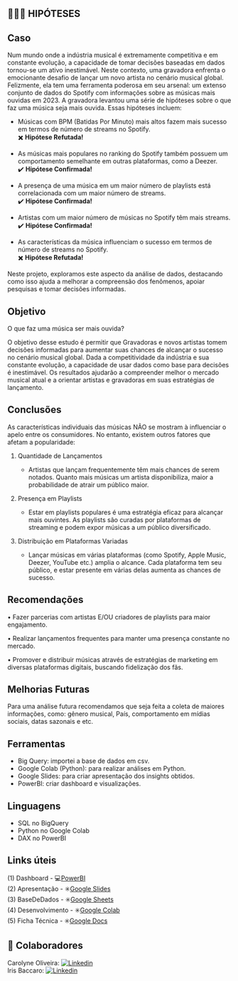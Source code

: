 ## 🎼🎵🎶 HIPÓTESES ##


## Caso
Num mundo onde a indústria musical é extremamente competitiva e em constante evolução, a capacidade de tomar decisões baseadas em dados tornou-se um ativo inestimável.
Neste contexto, uma gravadora enfrenta o emocionante desafio de lançar um novo artista no cenário musical global. Felizmente, ela tem uma ferramenta poderosa em seu arsenal: um extenso conjunto de dados do Spotify com informações sobre as músicas mais ouvidas em 2023.
A gravadora levantou uma série de hipóteses sobre o que faz uma música seja mais ouvida. Essas hipóteses incluem:

 - Músicas com BPM (Batidas Por Minuto) mais altos fazem mais sucesso em termos de número de streams no Spotify.</br>
 ✖️ **Hipótese Refutada!**</br>
 
 - As músicas mais populares no ranking do Spotify também possuem um comportamento semelhante em outras plataformas, como a Deezer.</br>
 ✔️ **Hipótese Confirmada!**</br>
 
 - A presença de uma música em um maior número de playlists está correlacionada com um maior número de streams.</br>
 ✔️ **Hipótese Confirmada!**</br>
 
 - Artistas com um maior número de músicas no Spotify têm mais streams.</br>
 ✔️ **Hipótese Confirmada!**</br>
 
 - As características da música influenciam o sucesso em termos de número de streams no Spotify.</br>
 ✖️ **Hipótese Refutada!**</br>
 
Neste projeto, exploramos este aspecto da análise de dados, destacando como isso ajuda a melhorar a compreensão dos fenômenos, apoiar pesquisas e tomar decisões informadas.


## Objetivo
O que faz uma música ser mais ouvida?</br>

O objetivo desse estudo é permitir que Gravadoras e novos artistas tomem decisões informadas para aumentar suas chances de alcançar o sucesso no cenário musical global. 
Dada a competitividade da indústria e sua constante evolução, a capacidade de usar dados como base para decisões é inestimável. 
Os resultados ajudarão a compreender melhor o mercado musical atual e a orientar artistas e gravadoras em suas estratégias de lançamento. 
	

## Conclusões
As características individuais das músicas NÃO se mostram à influenciar o apelo entre os consumidores. No entanto, existem outros fatores que afetam a popularidade:

1. Quantidade de Lançamentos
   - Artistas que lançam frequentemente têm mais chances de serem notados. Quanto mais músicas um artista disponibiliza, maior a probabilidade de atrair um público maior.


2. Presença em Playlists
   - Estar em playlists populares é uma estratégia eficaz para alcançar mais ouvintes. As playlists são curadas por plataformas de streaming e podem expor músicas a um público diversificado.


3. Distribuição em Plataformas Variadas
   - Lançar músicas em várias plataformas (como Spotify, Apple Music, Deezer, YouTube etc.) amplia o alcance. Cada plataforma tem seu público, e estar presente em várias delas aumenta as chances de sucesso.


## Recomendações
• Fazer parcerias com artistas E/OU criadores de playlists para maior engajamento.

• Realizar lançamentos frequentes para manter uma presença constante no mercado.

• Promover e distribuir músicas através de estratégias de marketing em diversas plataformas digitais, buscando fidelização dos fãs.


## Melhorias Futuras
Para uma análise futura recomendamos que seja feita a coleta de maiores informações, como: gênero musical, País, comportamento em mídias sociais, datas sazonais e etc.


## Ferramentas
- Big Query: importei a base de dados em csv.
- Google Colab (Python): para realizar análises em Python.
- Google Slides: para criar apresentação dos insights obtidos.
- PowerBI: criar dashboard e visualizações.


## Linguagens
- SQL no BigQuery
- Python no Google Colab
- DAX no PowerBI 


## Links úteis 
(1) Dashboard - 💻[PowerBI](https://app.powerbi.com/groups/me/reports/af5b2795-b289-4187-bd41-6af3b0e145dd/ReportSectionbe34e74cad283d47eea5?experience=power-bi) </br>
(2) Apresentação - ✳️[Google Slides](https://docs.google.com/presentation/d/1c-gPmikBiWu3SEkWTHBhkIwIFlElBje_xrngEl6KYmU/edit?usp=sharing)</br>
(3) BaseDeDados - ✳️[Google Sheets](https://drive.google.com/file/d/11W1wfljCoRKy1Uk5R65LHWmh2mtCtMGV/view)</br>
(4) Desenvolvimento - ✳️[Google Colab](https://colab.research.google.com/drive/1B4N8UnISLrUswNxwHef-77bgBt7jkEBz?usp=sharing)</br>
(5) Ficha Técnica - ✳️[Google Docs](https://docs.google.com/document/d/18LfjJh6B2685xkP0_hpR5TDLM3_Du0ylNMuvyjQ7ju0/edit?usp=sharing)</br> 


## 🤝 Colaboradores
Carolyne Oliveira: 
[![Linkedin](https://img.shields.io/badge/LinkedIn-0077B5?style=for-the-badge&logo=linkedin&logoColor=white)](https://www.linkedin.com/in/carolyne-oliveira-5ba98a29b/)
</br>
Iris Baccaro: 
[![Linkedin](https://img.shields.io/badge/LinkedIn-0077B5?style=for-the-badge&logo=linkedin&logoColor=white)](https://www.linkedin.com/in/iris-baccaro/)
